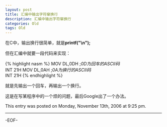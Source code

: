 ```yaml
---
layout: post
title: 汇编中输出字符窜换行
description: 汇编中输出字符窜换行
categories: Old
tags: Old
---
```

在C中，输出换行很简单，就是**printf("\\n");**

但在汇编中就要一段代码来实现：

{% highlight nasm %}
MOV DL,0DH ;_0D为回车的ASCII码_  
INT 21H 
MOV DL,0AH ;_0A为换行的ASCII码_  
INT 21H
{% endhighlight %}

就是先输出一个回车，再输出一个换行。

这是在写某程序中的一个烦的问题，最后Google出了一个办法。

This entry was posted on Monday, November 13th, 2006 at 9:25 pm.

---



-EOF-